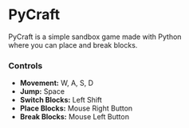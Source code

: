 # PyCraft
PyCraft is a simple sandbox game made with Python<br>
where you can place and break blocks.

### Controls
- **Movement:** W, A, S, D
- **Jump:** Space
- **Switch Blocks:** Left Shift
- **Place Blocks:** Mouse Right Button
- **Break Blocks:** Mouse Left Button
